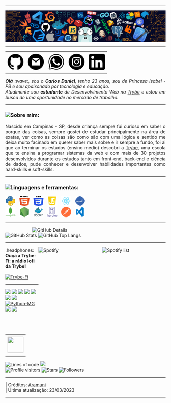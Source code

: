 <!--- Olá, esse é meu readme, fique à vontade para utilizá-lo como quiser! -->

-----

<div>
<img align="center" alt="Header" src="https://github.com/carllosdannyel/carllosdannyel/blob/main/img/header.png?raw=true"/>
</div>

-----

<div align="center">
<table>
<tr>
 <td align="center" colspan="11"></td>
</tr> 
<tr>
<td><a href="https://github.com/carllosdannyel" target="_blank"><img src="https://github.com/carllosdannyel/carllosdannyel/blob/main/img/github.png?raw=true" width="50px" height="50px"/></a>
</td>
<td><a href="mailto:carlosdanielpereirasantos18@gmail.com" target="_blank"><img src="https://github.com/carllosdannyel/carllosdannyel/blob/main/img/gmail.png?raw=true" width="50px" height="50px"/></a>
</td>
<td><a href="https://wa.me/5583999750156" target="_blank"><img src="https://github.com/carllosdannyel/carllosdannyel/blob/main/img/wpp.png?raw=true" width="50px" height="50px"/></a>
</td>
<td><a href="https://www.instagram.com/carllosdannyel/" target="_blank"><img src="https://github.com/carllosdannyel/carllosdannyel/blob/main/img/insta.png?raw=true" width="50px" height="50px"/></a>
</td>
<td><a href="https://www.linkedin.com/in/carllosdannyel/" target="_blank"><img src="https://github.com/carllosdannyel/carllosdannyel/blob/main/img/linkedin.png?raw=true" width="50px" height="50px"/></a>
</td>
</tr>
<tr>
 <td align="center" colspan="11"></td>
</tr> 
</table>
</div>

<div align="justify">
<i><b>Olá</b> :wave:, sou o <b>Carlos Daniel</b>, tenho 23 anos, sou de Princesa Isabel - PB e sou apaixonado por tecnologia e educação.</i><br /><i>Atualmente sou <b>estudante</b> de Desenvolvimento Web na <a href="https://www.betrybe.com/" target="_blank">Trybe</a> e estou em busca de uma oportunidade no mercado de trabalho.</i>
</div>

-----

### <img height="20" src="https://raw.githubusercontent.com/innng/innng/master/assets/soulgem-sayaka.gif"/>Sobre mim:

<div align="justify">
Nascido em Campinas - SP, desde criança sempre fui curioso em saber o porque das coisas, sempre gostei de estudar principalmente na área de exatas, ver como as coisas são como são com uma lógica e sentido me deixa muito facinado em querer saber mais sobre e ir sempre a fundo, foi ai que ao terminar os estudos (ensino médio) descobri a <a href="https://www.betrybe.com/"target="_blank">Trybe</a>, uma escola que te ensina a programar sistemas da web e com mais de 30 projetos desenvolvidos durante os estudos tanto em front-end, back-end e ciência de dados, pude conhecer e desenvolver habilidades importantes como hard-skills e soft-skills.
</div>

-----

<div>

### <img height="20" src="https://raw.githubusercontent.com/innng/innng/master/assets/soulgem-sayaka.gif"/>Linguagens e ferramentas:

<code><a href="https://www.python.org/" target="_blank"><img width="32" height="32" src="https://github.com/carllosdannyel/carllosdannyel/blob/main/img/python.png?raw=true"/></a></code>
&nbsp; 
<code><a href="https://www.w3schools.com/html/" target="_blank"><img width="32" height="32" src="https://github.com/carllosdannyel/carllosdannyel/blob/main/img/html.svg"/></a></code>
&nbsp; 
<code><a href="https://www.w3schools.com/css/" target="_blank"><img width="32" height="32" src="https://github.com/carllosdannyel/carllosdannyel/blob/main/img/css.svg"/></a></code>
&nbsp; 
<code><a href="https://www.w3schools.com/js/" target="_blank"><img width="32" height="32" src="https://github.com/carllosdannyel/carllosdannyel/blob/main/img/js.png"/></a></code>
&nbsp; 
<code><a href="https://pt-br.reactjs.org/" target="_blank"><img width="32" height="32" src="https://github.com/carllosdannyel/carllosdannyel/blob/main/img/react.png"/></a></code>
&nbsp; 
<code><a href="https://www.mysql.com/" target="_blank"><img width="32" height="32" src="https://github.com/carllosdannyel/carllosdannyel/blob/main/img/mysql.png"/></a></code>
&nbsp;  
<code><a href="https://www.mongodb.com/pt-br" target="_blank"><img width="32" height="32" src="https://github.com/carllosdannyel/carllosdannyel/blob/main/img/mongodb.png"/></a></code>
&nbsp; 
<code><a href="https://nodejs.org/en/" target="_blank"><img width="32" height="32" src="https://github.com/carllosdannyel/carllosdannyel/blob/main/img/nodejs.png"/></a></code>
&nbsp; 
<code><a href="https://www.docker.com/" target="_blank"><img width="32" height="32" src="https://github.com/carllosdannyel/carllosdannyel/blob/main/img/docker.png"/></a></code>
&nbsp; 
<code><a href="https://www.heroku.com/" target="_blank"><img width="32" height="32" src="https://github.com/carllosdannyel/carllosdannyel/blob/main/img/heroku.png"/></a></code>
&nbsp; 
<code><a href="https://www.postman.com/" target="_blank"><img width="32" height="32" src="https://github.com/carllosdannyel/carllosdannyel/blob/main/img/postman.png"/></a></code>
&nbsp; 
<code><a href="https://code.visualstudio.com/" target="_blank"><img width="32" height="32" src="https://github.com/carllosdannyel/carllosdannyel/blob/main/img/vs.png"/></a></code>
</div>

-----

<div>
<img align="right" alt="GitHub Details" width="420px" src="http://github-profile-summary-cards.vercel.app/api/cards/profile-details?username=carllosdannyel&theme=github_dark"/>
<!--- <img alt="GitHub Commits" width="200px" src="http://github-profile-summary-cards.vercel.app/api/cards/productive-time?username=joaopauloaramuni&theme=github_dark"/> -->
<img alt="GitHub Stats" width="200px" src="http://github-profile-summary-cards.vercel.app/api/cards/stats?username=carllosdannyel&theme=github_dark"/>
<img alt="GitHub Top Langs" width="200px" src="http://github-profile-summary-cards.vercel.app/api/cards/repos-per-language?username=carllosdannyel&theme=github_dark"/>
</div>

-----

<div>
<div>
<img align="right" alt="Spotify list" width="200px" src="https://spotify-recently-played-readme.vercel.app/api?user=22lih5eniohc7dawfxohlo7wy&count=8"/>
<img align="right" alt="Spotify" width="200px" height="260px" src="https://spotify-github-profile.vercel.app/api/view?uid=22lih5eniohc7dawfxohlo7wy&cover_image=true&theme=default"/>
</div>
<div>
:headphones: <b>Ouça a Trybe-Fi: a rádio lofi da Trybe!</b> <br /><br />
<a href="https://www.youtube.com/watch?v=pnGdK_SQlw8" target="_blank"><img width="350px" src="https://github.com/carllosdannyel/carllosdannyel/blob/main/img/trybefi.png" alt="Trybe-Fi"></a><br />
</div>
</div>

-----

<div>
<table align="right">
<tr>
 <td align="center" colspan="1"></td>
</tr> 
<tr>
<td><a href="https://pythonmg.github.io/" target="_blank"><img src="https://github.com/joaopauloaramuni/joaopauloaramuni/blob/master/img/pythonmg.png?raw=true" width="50px" height="50px"/></a></td>
</tr>
<tr>
 <td align="center" colspan="1"></td>
</tr> 
</table>
<img src="https://img.shields.io/badge/Javascript-Expert-blue?logo=Javascript"/>
<img src="https://img.shields.io/badge/Typescript-Expert-blue?logo=Typescript"/>
<img src="https://img.shields.io/badge/Python-Enthusiast-blue?logo=Python"/>
<img src="https://img.shields.io/badge/Java-Enthusiast-blue?logo=Java"/>
<img src="https://img.shields.io/badge/TDD-Advocate-blue"/>
<img src="https://img.shields.io/badge/Clean%20Code-Evangelist-blue"/>
<img src="https://img.shields.io/badge/Open%20Source-Lover-blue"/>
<br />
<a href="https://github.com/pythonmg" target="_blank"><img alt="Python-MG" src="https://img.shields.io/badge/Siga%20a%20comunidade%20mineira%20de%20python%3A-Python--MG-blue?logo=Python"/></a>
<img src="https://img.shields.io/badge/OS-macOS-informational?logo=apple&logoColor=white"/>
<img src="https://img.shields.io/badge/OS-Linux-informational?logo=linux&logoColor=white"/>
<br />
<img alt="Lines of code" src="https://img.shields.io/badge/Somando--se%20os%20reposit%C3%B3rios%3A-%2B100%20mil%20linhas%20de%20c%C3%B3digo%20compartilhadas-blue?logo=GitHub"/>
<a href="https://stars.github.com/nominate/" target="_blank"><img src="https://img.shields.io/static/v1?label=%F0%9F%8C%9F&message=If%20useful&color=blue"/></a><br />
<img alt="Profile visitors" src="https://komarev.com/ghpvc/?username=carllosdannyel"/>
<img alt="Stars" src="https://img.shields.io/github/stars/carllosdannyel?style=social"/>
<img alt="Followers" src="https://img.shields.io/github/followers/carllosdannyel?style=social"/>
</div>

-----

<div>
| Créditos: <a href="https://github.com/joaopauloaramuni" target="_blank">Aramuni</a> <br />
| Última atualização: 23/03/2023
</div>

-----
